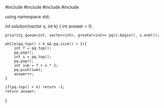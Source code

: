 #include <string>
#include <vector>
#include <algorithm>
#include <queue>

using namespace std;

int solution(vector<int> s, int k) {
int answer = 0;

    priority_queue<int, vector<int>, greater<int>> pq(s.begin(), s.end());

    while(pq.top() < k && pq.size() > 1){
        int f = pq.top();
        pq.pop();
        int s = pq.top();
        pq.pop();
        int sum = f + s * 2;
        pq.push(sum);
        answer++;
    }

    if(pq.top() < k) return -1;
    return answer;

}
